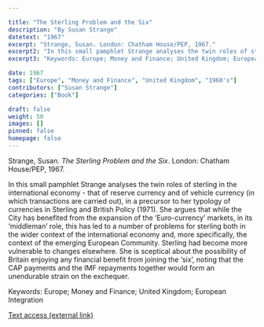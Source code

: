 ```yaml
---

title: "The Sterling Problem and the Six"
description: "By Susan Strange"
datetext: "1967"
excerpt: "Strange, Susan. London: Chatham House/PEP, 1967."
excerpt2: "In this small pamphlet Strange analyses the twin roles of sterling in the international economy - that of reserve currency and of vehicle currency (in which transactions are carried out), in a precursor to her typology of currencies in Sterling and British Policy (1971). She argues that while the City has benefited from the expansion of the ‘Euro-currency’ markets, in its ‘middleman’ role, this has led to a number of problems for sterling both in the wider context of the international economy and, more specifically, the context of the emerging European Community. Sterling had become more vulnerable to changes elsewhere. She is sceptical about the possibility of Britain enjoying any financial benefit from joining the ‘six’, noting that the CAP payments and the IMF repayments together would form an unendurable strain on the exchequer."
excerpt3: "Keywords: Europe; Money and Finance; United Kingdom; European Integration"

date: 1967
tags: ["Europe", "Money and Finance", "United Kingdom", "1960's"]
contributors: ["Susan Strange"]
categories: ["Book"]

draft: false
weight: 50
images: []
pinned: false
homepage: false
---
```


Strange, Susan. *The Sterling Problem and the Six*. London: Chatham House/PEP, 1967.

In this small pamphlet Strange analyses the twin roles of sterling in the international economy - that of reserve currency and of vehicle currency (in which transactions are carried out), in a precursor to her typology of currencies in Sterling and British Policy (1971). She argues that while the City has benefited from the expansion of the ‘Euro-currency’ markets, in its ‘middleman’ role, this has led to a number of problems for sterling both in the wider context of the international economy and, more specifically, the context of the emerging European Community. Sterling had become more vulnerable to changes elsewhere. She is sceptical about the possibility of Britain enjoying any financial benefit from joining the ‘six’, noting that the CAP payments and the IMF repayments together would form an unendurable strain on the exchequer.

Keywords: Europe; Money and Finance; United Kingdom; European Integration

[Text access (external link)](https://www.worldcat.org/title/957209)

